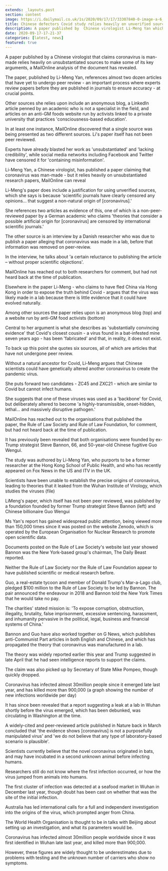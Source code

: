 ```yaml
---
extends: _layouts.post
section: content
image: https://i.dailymail.co.uk/1s/2020/09/17/17/33307840-0-image-a-6_1600358923379.jpg 
title: Chinese defectors Covid study relies heavily on unverified sources 
description: A paper published by  Chinese virologist Li-Meng Yan which claims Covid was man-made relies heavily on unsubstantiated sources to make some of its key points, MailOnline has found. 
date: 2020-09-17-17-21-37 
categories: [latest, news] 
featured: true 
--- 
```

A paper published by a Chinese virologist that claims coronavirus is man-made relies heavily on unsubstantiated sources to make some of its key arguments, a MailOnline analysis of the document has revealed. 

The paper, published by Li-Meng Yan, references almost two dozen articles that have yet to undergo peer review - an important process where experts review papers before they are published in journals to ensure accuracy - at crucial points.

Other sources she relies upon include an anonymous blog, a LinkedIn article penned by an academic who is not a specialist in the field, and articles on an anti-GM foods website run by activists linked to a private university that practices 'consciousness-based education'.

In at least one instance, MailOnline discovered that a single source was being presented as two different sources. Li's paper itself has not been peer reviewed.

Experts have already blasted her work as 'unsubstantiated' and 'lacking credibility', while social media networks including Facebook and Twitter have censored it for 'containing misinformation'.  

Li-Meng Yan, a Chinese virologist, has published a paper claiming that coronavirus was man-made - but it relies heavily on unsubstantiated research papers, MailOnline can reveal

Li-Meng's paper does include a justification for using unverified sources, which she says is because 'scientific journals have clearly censored any opinions... that suggest a non-natural origin of [coronavirus].'

She references two articles as evidence of this, one of which is a non-peer-reviewed paper by a German academic who claims 'theories that consider a possible artificial origin for [coronavirus] are censored by international scientific journals.' 

The other source is an interview by a Danish researcher who was due to publish a paper alleging that coronavirus was made in a lab, before that information was removed on peer-review.

In the interview, he talks about 'a certain reluctance to publishing the article – without proper scientific objections'.

MailOnline has reached out to both researchers for comment, but had not heard back at the time of publication. 

Elsewhere in the paper Li-Meng - who claims to have fled China via Hong Kong in order to expose the truth behind Covid - argues that the virus was likely made in a lab because there is little evidence that it could have evolved naturally.



Among other sources the paper relies upon is an anonymous blog (top) and a website run by anti-GM food activists (bottom)

Central to her argument is what she describes as 'substantially convincing evidence' that Covid's closest cousin - a virus found in a bat-infested mine seven years ago - has been 'fabricated' and that, in reality, it does not exist.

To back up this point she quotes six sources, all of which are articles that have not undergone peer review. 

Without a natural ancestor for Covid, Li-Meng argues that Chinese scientists could have genetically altered another coronavirus to create the pandemic virus.

She puts forward two candidates - ZC45 and ZXC21 - which are similar to Covid but cannot infect humans.

She suggests that one of these viruses was used as a 'backbone' for Covid, but deliberately altered to become 'a highly-transmissible, onset-hidden, lethal... and massively disruptive pathogen.'

MailOnline has reached out to the organisations that published the paper, the Rule of Law Society and Rule of Law Foundation, for comment, but had not heard back at the time of publication. 

It has previously been revealed that both organisations were founded by ex-Trump strategist Steve Bannon, 66, and 50-year-old Chinese fugitive Guo Wengui.

The study was authored by Li-Meng Yan, who purports to be a former researcher at the Hong Kong School of Public Health, and who has recently appeared on Fox News in the US and ITV in the UK.

Scientists have been unable to establish the precise origins of coronavirus, leading to theories that it leaked from the Wuhan Institute of Virology, which studies the viruses (file)

LiMeng's paper, which itself has not been peer reviewed, was published by a foundation founded by former Trump strategist Steve Bannon (left) and Chinese billionaire Guo Wengui 

Ms Yan's report has gained widespread public attention, being viewed more than 150,000 times since it was posted on the website Zenodo, which is operated by the European Organisation for Nuclear Research to promote open scientific data.

Documents posted on the Rule of Law Society's website last year showed Bannon was the New York-based group's chairman, The Daily Beast reported.

Neither the Rule of Law Society nor the Rule of Law Foundation appear to have published scientific or medical research before.

Guo, a real-estate tycoon and member of Donald Trump's Mar-a-Lago club, pledged $100 million to the Rule of Law Society to be led by Bannon. The pair announced the endeavour in 2018 and Bannon told the New York Times that he would take no pay.

The charities' stated mission is: 'To expose corruption, obstruction, illegality, brutality, false imprisonment, excessive sentencing, harassment, and inhumanity pervasive in the political, legal, business and financial systems of China.'

Bannon and Guo have also worked together on G News, which publishes anti-Communist Part articles in both English and Chinese, and which has propagated the theory that coronavirus was manufactured in a lab.

The theory was widely reported earlier this year and Trump suggested in late April that he had seen intelligence reports to support the claims.

The claim was also picked up by Secretary of State Mike Pompeo, though quickly dropped.

Coronavirus has infected almost 30million people since it emerged late last year, and has killed more than 900,000 (a graph showing the number of new infections worldwide per day)

It has since been revealed that a report suggesting a leak at a lab in Wuhan shortly before the virus emerged, which has been debunked, was circulating in Washington at the time.

A widely-cited and peer-reviewed article published in Nature back in March concluded that 'the evidence shows [coronavirus] is not a purposefully manipulated virus' and 'we do not believe that any type of laboratory-based scenario is plausible'.

Scientists currently believe that the novel coronavirus originated in bats, and may have incubated in a second unknown animal before infecting humans.

Researchers still do not know where the first infection occurred, or how the virus jumped from animals into humans.

The first cluster of infection was detected at a seafood market in Wuhan in December last year, though doubt has been cast on whether that was the site of the initial infection.

Australia has led international calls for a full and independent investigation into the origins of the virus, which prompted anger from China.

The World Health Organisation is thought to be in talks with Beijing about setting up an investigation, and what its parameters would be.

Coronavirus has infected almost 30million people worldwide since it was first identified in Wuhan late last year, and killed more than 900,000.

However, these figures are widely thought to be underestimates due to problems with testing and the unknown number of carriers who show no symptoms.

